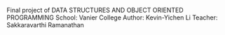 Final project of DATA STRUCTURES AND OBJECT ORIENTED PROGRAMMING
School: Vanier College
Author: Kevin-Yichen Li
Teacher: Sakkaravarthi Ramanathan
